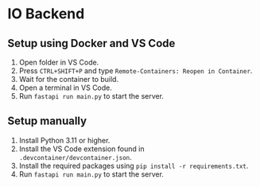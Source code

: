 # IO Backend

## Setup using Docker and VS Code
1. Open folder in VS Code.
2. Press `CTRL+SHIFT+P` and type `Remote-Containers: Reopen in Container`.
3. Wait for the container to build.
4. Open a terminal in VS Code.
5. Run `fastapi run main.py` to start the server.

## Setup manually
1. Install Python 3.11 or higher.
2. Install the VS Code extension found in `.devcontainer/devcontainer.json`.
3. Install the required packages using `pip install -r requirements.txt`.
4. Run `fastapi run main.py` to start the server.

